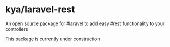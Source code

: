 # kya/laravel-rest

An open source package for #laravel to add easy #rest functionality to your controllers

This package is currently under construction
